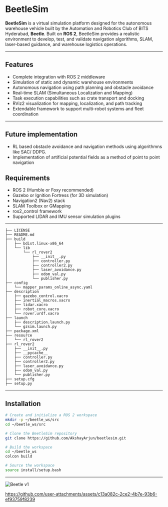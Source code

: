 # BeetleSim

**BeetleSim** is a virtual simulation platform designed for the autonomous warehouse vehicle built by the Automation and Robotics Club of BITS Hyderabad, **Beetle**. Built on **ROS 2**, BeetleSim provides a realistic environment to develop, test, and validate navigation algorithms, SLAM, laser-based guidance, and warehouse logistics operations.

---

## Features

- Complete integration with ROS 2 middleware
- Simulation of static and dynamic warehouse environments
- Autonomous navigation using path planning and obstacle avoidance
- Real-time SLAM (Simultaneous Localization and Mapping)
- Task execution capabilities such as crate transport and docking
- RViz2 visualization for mapping, localization, and path tracking
- Extendable framework to support multi-robot systems and fleet coordination

---

## Future implementation 
- RL based obstacle avoidance and navigation methods using algorithmns like SAC/ DDPG.
- Implementation of artificial potential fields as a method of point to point navigation

## Requirements

- ROS 2 (Humble or Foxy recommended)
- Gazebo or Ignition Fortress (for 3D simulation)
- Navigation2 (Nav2) stack
- SLAM Toolbox or GMapping
- ros2_control framework
- Supported LIDAR and IMU sensor simulation plugins

---
```
├── LICENSE
├── README.md
├── build
│   ├── bdist.linux-x86_64
│   └── lib
│       └── rl_rover2
│           ├── __init__.py
│           ├── controller.py
│           ├── controller2.py
│           ├── laser_avoidance.py
│           ├── odom_val.py
│           └── publisher.py
├── config
│   └── mapper_params_online_async.yaml
├── description
│   ├── gazebo_control.xacro
│   ├── inertial_macros.xacro
│   ├── lidar.xacro
│   ├── robot_core.xacro
│   └── rover.urdf.xacro
├── launch
│   ├── description.launch.py
│   └── gzsim.launch.py
├── package.xml
├── resource
│   └── rl_rover2
├── rl_rover2
│   ├── __init__.py
│   ├── __pycache__
│   ├── controller.py
│   ├── controller2.py
│   ├── laser_avoidance.py
│   ├── odom_val.py
│   └── publisher.py
├── setup.cfg
├── setup.py
```
--- 

## Installation

```bash
# Create and initialize a ROS 2 workspace
mkdir -p ~/beetle_ws/src
cd ~/beetle_ws/src

# Clone the BeetleSim repository
git clone https://github.com/AkshayArjun/beetlesim.git

# Build the workspace
cd ~/beetle_ws
colcon build

# Source the workspace
source install/setup.bash


```
--- 
![Beetle v1](https://github.com/user-attachments/assets/67026e21-c636-4c04-a8f9-87400a79cc99)


https://github.com/user-attachments/assets/c13a082c-2ce2-4b7e-93b6-ef93759f8239


